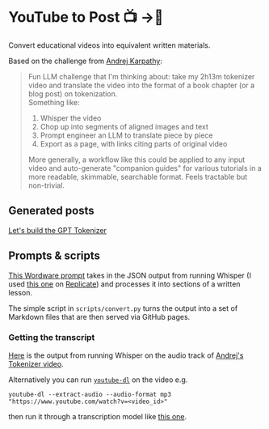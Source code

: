 # YouTube to Post 📺 ->📝

Convert educational videos into equivalent written materials.

Based on the challenge from [Andrej Karpathy](https://twitter.com/karpathy/status/1760740503614836917):

> Fun LLM challenge that I'm thinking about: take my 2h13m tokenizer video and translate the video into the format of a 
> book chapter (or a blog post) on tokenization.  
> Something like: 
> 
> 1.  Whisper the video
> 2.  Chop up into segments of aligned images and text
> 3.  Prompt engineer an LLM to translate piece by piece
> 4.  Export as a page, with links citing parts of original video
>
> More generally, a workflow like this could be applied to any input video and auto-generate "companion guides" for 
> various tutorials in a more readable, skimmable, searchable format. Feels tractable but non-trivial.


## Generated posts
[Let's build the GPT Tokenizer](./pages/Let's%20build%20the%20GPT%20Tokenizer/index)


## Prompts & scripts
[This Wordware prompt](https://app.wordware.ai/r/b058e9c3-ffee-4661-a5e3-c788eef0dfbc) takes in the JSON output from 
running Whisper (I used [this one](https://replicate.com/vaibhavs10/incredibly-fast-whisper) on 
[Replicate](https://replicate.com/)) and processes it into sections of a written lesson.

The simple script in `scripts/convert.py` turns the output into a set of Markdown files that are then served via GitHub 
pages.

### Getting the transcript
[Here](https://gist.github.com/wordware-ai/95312691264f66c7a893ab1dfea15807) is the output from running Whisper on the 
audio track of [Andrej's Tokenizer video](https://www.youtube.com/watch?v=zduSFxRajkE). 

Alternatively you can run [`youtube-dl`](https://github.com/ytdl-org/youtube-dl) on the video e.g.
```commandline
youtube-dl --extract-audio --audio-format mp3 "https://www.youtube.com/watch?v=<video_id>"
```
then run it through a transcription model like [this one](https://replicate.com/vaibhavs10/incredibly-fast-whisper).
